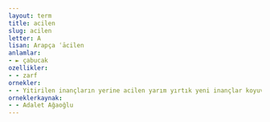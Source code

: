 ```yaml
---
layout: term
title: acilen
slug: acilen
letter: A
lisan: Arapça ʿācilen
anlamlar:
- ► çabucak
ozellikler:
- - zarf
ornekler:
- - Yitirilen inançların yerine acilen yarım yırtık yeni inançlar koyuveriyorsan daha çok utançlar yaşarsın.
orneklerkaynak:
- - Adalet Ağaoğlu
---
```

